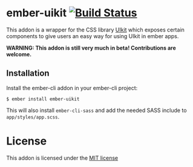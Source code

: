 # ember-uikit [![Build Status](https://travis-ci.org/anehx/ember-uikit.svg?branch=master)](https://travis-ci.org/anehx/ember-uikit)

This addon is a wrapper for the CSS library [UIkit](https://getuikit.com/)
which exposes certain components to give users an easy way for using UIkit in
ember apps.

**WARNING: This addon is still very much in beta! Contributions are welcome.**

## Installation

Install the ember-cli addon in your ember-cli project:

```shell
$ ember install ember-uikit
```

This will also install `ember-cli-sass` and add the needed SASS include to `app/styles/app.scss`.

# License

This addon is licensed under the [MIT license](http://www.opensource.org/licenses/mit-license.php)